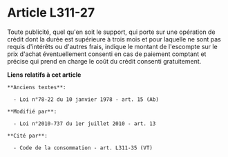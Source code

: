 # Article L311-27

Toute publicité, quel qu'en soit le support, qui porte sur une opération de crédit dont la durée est supérieure à trois mois
et pour laquelle ne sont pas requis d'intérêts ou d'autres frais, indique le montant de l'escompte sur le prix d'achat
éventuellement consenti en cas de paiement comptant et précise qui prend en charge le coût du crédit consenti gratuitement.

**Liens relatifs à cet article**

	**Anciens textes**:

	  - Loi n°78-22 du 10 janvier 1978 - art. 15 (Ab)

	**Modifié par**:

	  - Loi n°2010-737 du 1er juillet 2010 - art. 13

	**Cité par**:

	  - Code de la consommation - art. L311-35 (VT)
